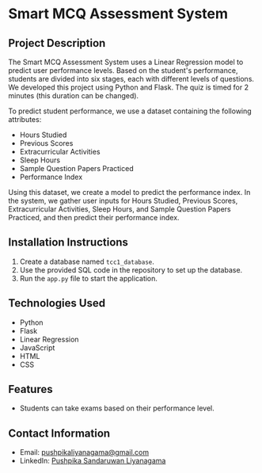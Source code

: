 # Smart MCQ Assessment System

## Project Description
The Smart MCQ Assessment System uses a Linear Regression model to predict user performance levels. Based on the student's performance, students are divided into six stages, each with different levels of questions. We developed this project using Python and Flask. The quiz is timed for 2 minutes (this duration can be changed). 

To predict student performance, we use a dataset containing the following attributes:
- Hours Studied
- Previous Scores
- Extracurricular Activities
- Sleep Hours
- Sample Question Papers Practiced
- Performance Index

Using this dataset, we create a model to predict the performance index. In the system, we gather user inputs for Hours Studied, Previous Scores, Extracurricular Activities, Sleep Hours, and Sample Question Papers Practiced, and then predict their performance index.

## Installation Instructions
1. Create a database named `tcc1_database`.
2. Use the provided SQL code in the repository to set up the database.
3. Run the `app.py` file to start the application.

## Technologies Used
- Python
- Flask
- Linear Regression
- JavaScript
- HTML
- CSS

## Features
- Students can take exams based on their performance level.

## Contact Information
- Email: [pushpikaliyanagama@gmail.com](mailto:pushpikaliyanagama@gmail.com)
- LinkedIn: [Pushpika Sandaruwan Liyanagama](https://www.linkedin.com/in/pushpika-sandaruwan-liyanagama-04b827279?utm_source=share&utm_campaign=share_via&utm_content=profile&utm_medium=android_app)
